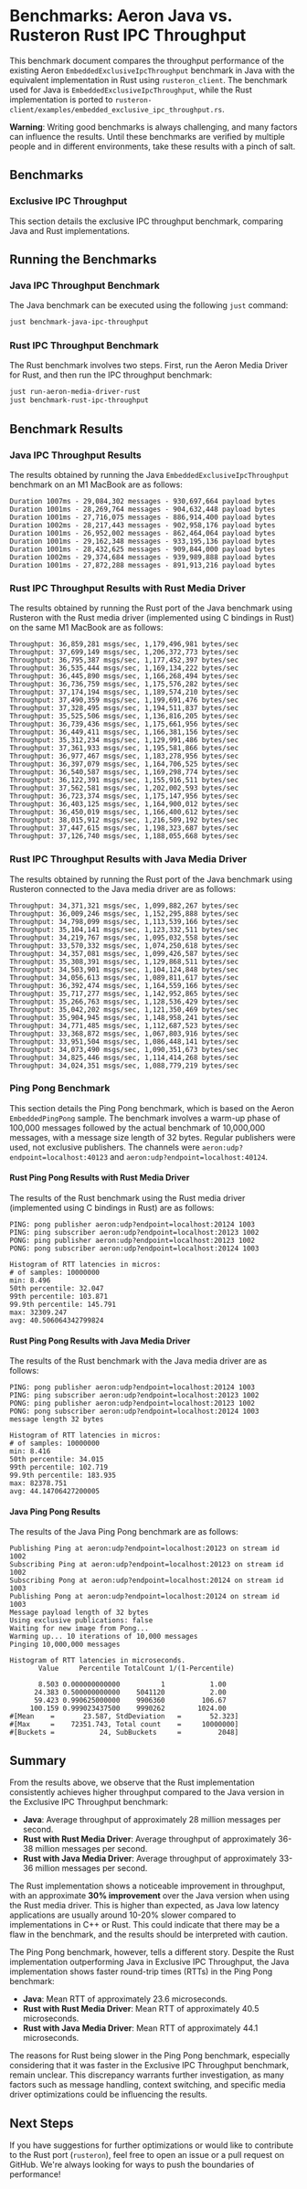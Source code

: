 # Benchmarks: Aeron Java vs. Rusteron Rust IPC Throughput

This benchmark document compares the throughput performance of the existing Aeron `EmbeddedExclusiveIpcThroughput` benchmark in Java with the equivalent implementation in Rust using `rusteron_client`. The benchmark used for Java is `EmbeddedExclusiveIpcThroughput`, while the Rust implementation is ported to `rusteron-client/examples/embedded_exclusive_ipc_throughput.rs`.

**Warning**: Writing good benchmarks is always challenging, and many factors can influence the results. Until these benchmarks are verified by multiple people and in different environments, take these results with a pinch of salt.

## Benchmarks

### Exclusive IPC Throughput

This section details the exclusive IPC throughput benchmark, comparing Java and Rust implementations.

## Running the Benchmarks

### Java IPC Throughput Benchmark
The Java benchmark can be executed using the following `just` command:

```sh
just benchmark-java-ipc-throughput
```

### Rust IPC Throughput Benchmark
The Rust benchmark involves two steps. First, run the Aeron Media Driver for Rust, and then run the IPC throughput benchmark:

```sh
just run-aeron-media-driver-rust
just benchmark-rust-ipc-throughput
```

## Benchmark Results

### Java IPC Throughput Results
The results obtained by running the Java `EmbeddedExclusiveIpcThroughput` benchmark on an M1 MacBook are as follows:

```
Duration 1007ms - 29,084,302 messages - 930,697,664 payload bytes
Duration 1001ms - 28,269,764 messages - 904,632,448 payload bytes
Duration 1001ms - 27,716,075 messages - 886,914,400 payload bytes
Duration 1002ms - 28,217,443 messages - 902,958,176 payload bytes
Duration 1001ms - 26,952,002 messages - 862,464,064 payload bytes
Duration 1001ms - 29,162,348 messages - 933,195,136 payload bytes
Duration 1001ms - 28,432,625 messages - 909,844,000 payload bytes
Duration 1002ms - 29,374,684 messages - 939,989,888 payload bytes
Duration 1001ms - 27,872,288 messages - 891,913,216 payload bytes
```

### Rust IPC Throughput Results with Rust Media Driver
The results obtained by running the Rust port of the Java benchmark using Rusteron with the Rust media driver (implemented using C bindings in Rust) on the same M1 MacBook are as follows:

```
Throughput: 36,859,281 msgs/sec, 1,179,496,981 bytes/sec
Throughput: 37,699,149 msgs/sec, 1,206,372,773 bytes/sec
Throughput: 36,795,387 msgs/sec, 1,177,452,397 bytes/sec
Throughput: 36,535,444 msgs/sec, 1,169,134,222 bytes/sec
Throughput: 36,445,890 msgs/sec, 1,166,268,494 bytes/sec
Throughput: 36,736,759 msgs/sec, 1,175,576,282 bytes/sec
Throughput: 37,174,194 msgs/sec, 1,189,574,210 bytes/sec
Throughput: 37,490,359 msgs/sec, 1,199,691,476 bytes/sec
Throughput: 37,328,495 msgs/sec, 1,194,511,837 bytes/sec
Throughput: 35,525,506 msgs/sec, 1,136,816,205 bytes/sec
Throughput: 36,739,436 msgs/sec, 1,175,661,956 bytes/sec
Throughput: 36,449,411 msgs/sec, 1,166,381,156 bytes/sec
Throughput: 35,312,234 msgs/sec, 1,129,991,486 bytes/sec
Throughput: 37,361,933 msgs/sec, 1,195,581,866 bytes/sec
Throughput: 36,977,467 msgs/sec, 1,183,278,956 bytes/sec
Throughput: 36,397,079 msgs/sec, 1,164,706,525 bytes/sec
Throughput: 36,540,587 msgs/sec, 1,169,298,774 bytes/sec
Throughput: 36,122,391 msgs/sec, 1,155,916,511 bytes/sec
Throughput: 37,562,581 msgs/sec, 1,202,002,593 bytes/sec
Throughput: 36,723,374 msgs/sec, 1,175,147,956 bytes/sec
Throughput: 36,403,125 msgs/sec, 1,164,900,012 bytes/sec
Throughput: 36,450,019 msgs/sec, 1,166,400,612 bytes/sec
Throughput: 38,015,912 msgs/sec, 1,216,509,192 bytes/sec
Throughput: 37,447,615 msgs/sec, 1,198,323,687 bytes/sec
Throughput: 37,126,740 msgs/sec, 1,188,055,668 bytes/sec
```

### Rust IPC Throughput Results with Java Media Driver
The results obtained by running the Rust port of the Java benchmark using Rusteron connected to the Java media driver are as follows:

```
Throughput: 34,371,321 msgs/sec, 1,099,882,267 bytes/sec
Throughput: 36,009,246 msgs/sec, 1,152,295,888 bytes/sec
Throughput: 34,798,099 msgs/sec, 1,113,539,166 bytes/sec
Throughput: 35,104,141 msgs/sec, 1,123,332,511 bytes/sec
Throughput: 34,219,767 msgs/sec, 1,095,032,558 bytes/sec
Throughput: 33,570,332 msgs/sec, 1,074,250,618 bytes/sec
Throughput: 34,357,081 msgs/sec, 1,099,426,587 bytes/sec
Throughput: 35,308,391 msgs/sec, 1,129,868,511 bytes/sec
Throughput: 34,503,901 msgs/sec, 1,104,124,848 bytes/sec
Throughput: 34,056,613 msgs/sec, 1,089,811,617 bytes/sec
Throughput: 36,392,474 msgs/sec, 1,164,559,166 bytes/sec
Throughput: 35,717,277 msgs/sec, 1,142,952,865 bytes/sec
Throughput: 35,266,763 msgs/sec, 1,128,536,429 bytes/sec
Throughput: 35,042,202 msgs/sec, 1,121,350,469 bytes/sec
Throughput: 35,904,945 msgs/sec, 1,148,958,241 bytes/sec
Throughput: 34,771,485 msgs/sec, 1,112,687,523 bytes/sec
Throughput: 33,368,872 msgs/sec, 1,067,803,916 bytes/sec
Throughput: 33,951,504 msgs/sec, 1,086,448,141 bytes/sec
Throughput: 34,073,490 msgs/sec, 1,090,351,673 bytes/sec
Throughput: 34,825,446 msgs/sec, 1,114,414,268 bytes/sec
Throughput: 34,024,351 msgs/sec, 1,088,779,219 bytes/sec
```

### Ping Pong Benchmark

This section details the Ping Pong benchmark, which is based on the Aeron `EmbeddedPingPong` sample. The benchmark involves a warm-up phase of 100,000 messages followed by the actual benchmark of 10,000,000 messages, with a message size length of 32 bytes. Regular publishers were used, not exclusive publishers. The channels were `aeron:udp?endpoint=localhost:40123` and `aeron:udp?endpoint=localhost:40124`.

#### Rust Ping Pong Results with Rust Media Driver
The results of the Rust benchmark using the Rust media driver (implemented using C bindings in Rust) are as follows:

```
PING: pong publisher aeron:udp?endpoint=localhost:20124 1003
PING: ping subscriber aeron:udp?endpoint=localhost:20123 1002
PONG: ping publisher aeron:udp?endpoint=localhost:20123 1002
PONG: pong subscriber aeron:udp?endpoint=localhost:20124 1003

Histogram of RTT latencies in micros:
# of samples: 10000000
min: 8.496
50th percentile: 32.047
99th percentile: 103.871
99.9th percentile: 145.791
max: 32309.247
avg: 40.506064342799824
```

#### Rust Ping Pong Results with Java Media Driver
The results of the Rust benchmark with the Java media driver are as follows:

```
PING: pong publisher aeron:udp?endpoint=localhost:20124 1003
PING: ping subscriber aeron:udp?endpoint=localhost:20123 1002
PONG: ping publisher aeron:udp?endpoint=localhost:20123 1002
PONG: pong subscriber aeron:udp?endpoint=localhost:20124 1003
message length 32 bytes

Histogram of RTT latencies in micros:
# of samples: 10000000
min: 8.416
50th percentile: 34.015
99th percentile: 102.719
99.9th percentile: 183.935
max: 82378.751
avg: 44.14706427200005
```

#### Java Ping Pong Results
The results of the Java Ping Pong benchmark are as follows:

```
Publishing Ping at aeron:udp?endpoint=localhost:20123 on stream id 1002
Subscribing Ping at aeron:udp?endpoint=localhost:20123 on stream id 1002
Subscribing Pong at aeron:udp?endpoint=localhost:20124 on stream id 1003
Publishing Pong at aeron:udp?endpoint=localhost:20124 on stream id 1003
Message payload length of 32 bytes
Using exclusive publications: false
Waiting for new image from Pong...
Warming up... 10 iterations of 10,000 messages
Pinging 10,000,000 messages

Histogram of RTT latencies in microseconds.
       Value     Percentile TotalCount 1/(1-Percentile)

       8.503 0.000000000000          1           1.00
      24.383 0.500000000000    5041120           2.00
      59.423 0.990625000000    9906360         106.67
     100.159 0.999023437500    9990262        1024.00
#[Mean    =       23.587, StdDeviation   =       52.323]
#[Max     =    72351.743, Total count    =     10000000]
#[Buckets =           24, SubBuckets     =         2048]
```

## Summary
From the results above, we observe that the Rust implementation consistently achieves higher throughput compared to the Java version in the Exclusive IPC Throughput benchmark:
- **Java**: Average throughput of approximately 28 million messages per second.
- **Rust with Rust Media Driver**: Average throughput of approximately 36-38 million messages per second.
- **Rust with Java Media Driver**: Average throughput of approximately 33-36 million messages per second.

The Rust implementation shows a noticeable improvement in throughput, with an approximate **30% improvement** over the Java version when using the Rust media driver. This is higher than expected, as Java low latency applications are usually around 10-20% slower compared to implementations in C++ or Rust. This could indicate that there may be a flaw in the benchmark, and the results should be interpreted with caution.

The Ping Pong benchmark, however, tells a different story. Despite the Rust implementation outperforming Java in Exclusive IPC Throughput, the Java implementation shows faster round-trip times (RTTs) in the Ping Pong benchmark:
- **Java**: Mean RTT of approximately 23.6 microseconds.
- **Rust with Rust Media Driver**: Mean RTT of approximately 40.5 microseconds.
- **Rust with Java Media Driver**: Mean RTT of approximately 44.1 microseconds.

The reasons for Rust being slower in the Ping Pong benchmark, especially considering that it was faster in the Exclusive IPC Throughput benchmark, remain unclear. This discrepancy warrants further investigation, as many factors such as message handling, context switching, and specific media driver optimizations could be influencing the results.

## Next Steps
If you have suggestions for further optimizations or would like to contribute to the Rust port (`rusteron`), feel free to open an issue or a pull request on GitHub. We're always looking for ways to push the boundaries of performance!
